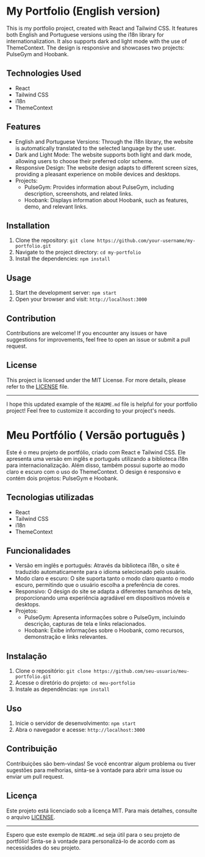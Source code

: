 # My Portfolio (English version)

This is my portfolio project, created with React and Tailwind CSS. It features both English and Portuguese versions using the i18n library for internationalization. It also supports dark and light mode with the use of ThemeContext. The design is responsive and showcases two projects: PulseGym and Hoobank.

## Technologies Used

- React
- Tailwind CSS
- i18n
- ThemeContext

## Features

- English and Portuguese Versions: Through the i18n library, the website is automatically translated to the selected language by the user.
- Dark and Light Mode: The website supports both light and dark mode, allowing users to choose their preferred color scheme.
- Responsive Design: The website design adapts to different screen sizes, providing a pleasant experience on mobile devices and desktops.
- Projects:
  - PulseGym: Provides information about PulseGym, including description, screenshots, and related links.
  - Hoobank: Displays information about Hoobank, such as features, demo, and relevant links.

## Installation

1. Clone the repository: `git clone https://github.com/your-username/my-portfolio.git`
2. Navigate to the project directory: `cd my-portfolio`
3. Install the dependencies: `npm install`

## Usage

1. Start the development server: `npm start`
2. Open your browser and visit: `http://localhost:3000`

## Contribution

Contributions are welcome! If you encounter any issues or have suggestions for improvements, feel free to open an issue or submit a pull request.

## License

This project is licensed under the MIT License. For more details, please refer to the [LICENSE](LICENSE) file.

---

I hope this updated example of the `README.md` file is helpful for your portfolio project! Feel free to customize it according to your project's needs.

# Meu Portfólio ( Versão português )

Este é o meu projeto de portfólio, criado com React e Tailwind CSS. Ele apresenta uma versão em inglês e português utilizando a biblioteca i18n para internacionalização. Além disso, também possui suporte ao modo claro e escuro com o uso do ThemeContext. O design é responsivo e contém dois projetos: PulseGym e Hoobank.

## Tecnologias utilizadas

- React
- Tailwind CSS
- i18n
- ThemeContext

## Funcionalidades

- Versão em inglês e português: Através da biblioteca i18n, o site é traduzido automaticamente para o idioma selecionado pelo usuário.
- Modo claro e escuro: O site suporta tanto o modo claro quanto o modo escuro, permitindo que o usuário escolha a preferência de cores.
- Responsivo: O design do site se adapta a diferentes tamanhos de tela, proporcionando uma experiência agradável em dispositivos móveis e desktops.
- Projetos:
  - PulseGym: Apresenta informações sobre o PulseGym, incluindo descrição, capturas de tela e links relacionados.
  - Hoobank: Exibe informações sobre o Hoobank, como recursos, demonstração e links relevantes.

## Instalação

1. Clone o repositório: `git clone https://github.com/seu-usuario/meu-portfolio.git`
2. Acesse o diretório do projeto: `cd meu-portfolio`
3. Instale as dependências: `npm install`

## Uso

1. Inicie o servidor de desenvolvimento: `npm start`
2. Abra o navegador e acesse: `http://localhost:3000`

## Contribuição

Contribuições são bem-vindas! Se você encontrar algum problema ou tiver sugestões para melhorias, sinta-se à vontade para abrir uma issue ou enviar um pull request.

## Licença

Este projeto está licenciado sob a licença MIT. Para mais detalhes, consulte o arquivo [LICENSE](LICENSE).

---

Espero que este exemplo de `README.md` seja útil para o seu projeto de portfólio! Sinta-se à vontade para personalizá-lo de acordo com as necessidades do seu projeto.

